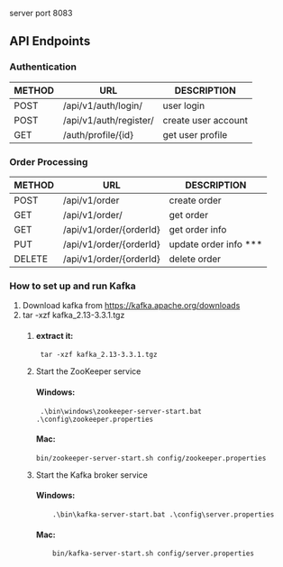 server port 8083

## API Endpoints
### Authentication

| METHOD | URL                    | DESCRIPTION         |
|--------|------------------------|---------------------|
| POST   | /api/v1/auth/login/    | user login          |
| POST   | /api/v1/auth/register/ | create user account |
| GET    | /auth/profile/{id}     | get user profile    |

### Order Processing
| METHOD | URL                     | DESCRIPTION           |
|--------|-------------------------|-----------------------|
| POST   | /api/v1/order           | create order          |
| GET    | /api/v1/order/          | get order             |
| GET    | /api/v1/order/{orderId} | get order info        |
| PUT    | /api/v1/order/{orderId} | update order info *** |
| DELETE | /api/v1/order/{orderId} | delete order          |

### How to set up and run Kafka
1. Download kafka from https://kafka.apache.org/downloads
2. tar -xzf kafka_2.13-3.3.1.tgz
      1. #### extract it:
              tar -xzf kafka_2.13-3.3.1.tgz
      2. Start the ZooKeeper service
          #### Windows:
              .\bin\windows\zookeeper-server-start.bat .\config\zookeeper.properties

          #### Mac:
             bin/zookeeper-server-start.sh config/zookeeper.properties
     3. Start the Kafka broker service
          #### Windows:
                .\bin\kafka-server-start.bat .\config\server.properties
    
          #### Mac:
                bin/kafka-server-start.sh config/server.properties